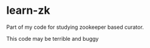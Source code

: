# learn-zk
Part of my code for studying zookeeper based curator.

This code may be terrible and buggy
